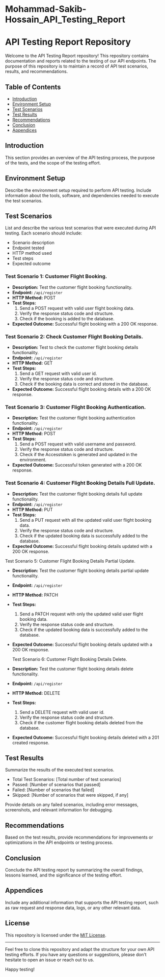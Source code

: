 # Mohammad-Sakib-Hossain_API_Testing_Report

# API Testing Report Repository

Welcome to the API Testing Report repository! This repository contains documentation and reports related to the testing of our API endpoints. The purpose of this repository is to maintain a record of API test scenarios, results, and recommendations.

## Table of Contents

- [Introduction](#introduction)
- [Environment Setup](#environment-setup)
- [Test Scenarios](#test-scenarios)
- [Test Results](#test-results)
- [Recommendations](#recommendations)
- [Conclusion](#conclusion)
- [Appendices](#appendices)

## Introduction

This section provides an overview of the API testing process, the purpose of the tests, and the scope of the testing effort.

## Environment Setup

Describe the environment setup required to perform API testing. Include information about the tools, software, and dependencies needed to execute the test scenarios.

## Test Scenarios

List and describe the various test scenarios that were executed during API testing. Each scenario should include:

- Scenario description
- Endpoint tested
- HTTP method used
- Test steps
- Expected outcome

###  Test Scenario 1: Customer Flight Booking.

- **Description:** Test the customer flight booking functionality.
- **Endpoint:** `/api/register`
- **HTTP Method:** POST
- **Test Steps:**
  1. Send a POST request with valid user flight booking data.
  2. Verify the response status code and structure.
  3. Check if the booking is added to the database.
- **Expected Outcome:** Successful flight booking with a 200 OK response.

###  Test Scenario 2: Check Customer Flight Booking Details.

- **Description:** Test to check the customer flight booking details functionality.
- **Endpoint:** `/api/register`
- **HTTP Method:** GET
- **Test Steps:**
  1. Send a GET request with valid user id.
  2. Verify the response status code and structure.
  3. Check if the booking data is correct and stored in the database.
- **Expected Outcome:** Successful flight booking details with a 200 OK response.

###  Test Scenario 3: Customer Flight Booking Authentication.

- **Description:** Test the customer flight booking authentication functionality.
- **Endpoint:** `/api/register`
- **HTTP Method:** POST
- **Test Steps:**
  1. Send a POST request with valid username and password.
  2. Verify the response status code and structure.
  3. Check if the Accesstoken is generated and updated in the environment.
- **Expected Outcome:** Successful token generated with a 200 OK response.

###  Test Scenario 4: Customer Flight Booking Details Full Update.

- **Description:** Test the customer flight booking details full update functionality.
- **Endpoint:** `/api/register`
- **HTTP Method:** PUT
- **Test Steps:**
  1. Send a PUT request with all the updated valid user flight booking data.
  2. Verify the response status code and structure.
  3. Check if the updated booking data is successfully added to the database.
- **Expected Outcome:** Successful flight booking details updated with a 200 OK response.

Test Scenario 5: Customer Flight Booking Details Partial Update.

- **Description:** Test the customer flight booking details partial update functionality.
- **Endpoint:** `/api/register`
- **HTTP Method:** PATCH
- **Test Steps:**
  1. Send a PATCH request with only the updated valid user flight booking data.
  2. Verify the response status code and structure.
  3. Check if the updated booking data is successfully added to the database.
- **Expected Outcome:** Successful flight booking details updated with a 200 OK response.

  Test Scenario 6: Customer Flight Booking Details Delete.

- **Description:** Test the customer flight booking details delete functionality.
- **Endpoint:** `/api/register`
- **HTTP Method:** DELETE
- **Test Steps:**
  1. Send a DELETE request with valid user id.
  2. Verify the response status code and structure.
  3. Check if the customer flight booking details deleted from the database.
- **Expected Outcome:** Successful flight booking details deleted with a 201 created response.

## Test Results

Summarize the results of the executed test scenarios.

- Total Test Scenarios: [Total number of test scenarios]
- Passed: [Number of scenarios that passed]
- Failed: [Number of scenarios that failed]
- Skipped: [Number of scenarios that were skipped, if any]

Provide details on any failed scenarios, including error messages, screenshots, and relevant information for debugging.

## Recommendations

Based on the test results, provide recommendations for improvements or optimizations in the API endpoints or testing process.

## Conclusion

Conclude the API testing report by summarizing the overall findings, lessons learned, and the significance of the testing effort.

## Appendices

Include any additional information that supports the API testing report, such as raw request and response data, logs, or any other relevant data.

## License

This repository is licensed under the [MIT License](LICENSE).

---

Feel free to clone this repository and adapt the structure for your own API testing efforts. If you have any questions or suggestions, please don't hesitate to open an issue or reach out to us.

Happy testing!
